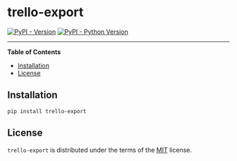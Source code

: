 # trello-export

[![PyPI - Version](https://img.shields.io/pypi/v/trello-export.svg)](https://pypi.org/project/trello-export)
[![PyPI - Python Version](https://img.shields.io/pypi/pyversions/trello-export.svg)](https://pypi.org/project/trello-export)

-----

**Table of Contents**

- [Installation](#installation)
- [License](#license)

## Installation

```shell
pip install trello-export
```

## License

`trello-export` is distributed under the terms of the [MIT](https://spdx.org/licenses/MIT.html) license.
